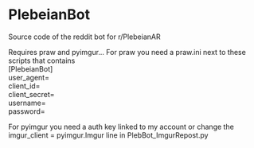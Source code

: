 # PlebeianBot
Source code of the reddit bot for r/PlebeianAR

Requires praw and pyimgur...
For praw you need a praw.ini next to these scripts that contains  
[PlebeianBot]  
user_agent=  
client_id=  
client_secret=  
username=  
password=  

For pyimgur you need a auth key linked to my account or change the imgur_client = pyimgur.Imgur line in PlebBot_ImgurRepost.py  
